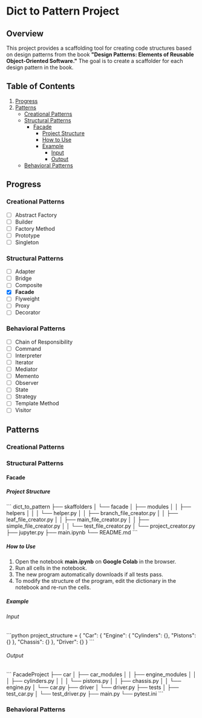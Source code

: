 # Dict to Pattern Project

## Overview
This project provides a scaffolding tool for creating code structures based on design patterns from the book **"Design Patterns: Elements of Reusable Object-Oriented Software."** The goal is to create a scaffolder for each design pattern in the book.

## Table of Contents
1. [Progress](#progress)
2. [Patterns](#patterns)
   - [Creational Patterns](#creational-patterns)
   - [Structural Patterns](#structural-patterns)
     - [Facade](#facade)
       - [Project Structure](#project-structure)
       - [How to Use](#how-to-use)
       - [Example](#example)
         - [Input](#input)
         - [Output](#output)
   - [Behavioral Patterns](#behavioral-patterns)

## Progress

### Creational Patterns
- [ ] Abstract Factory
- [ ] Builder
- [ ] Factory Method
- [ ] Prototype
- [ ] Singleton

### Structural Patterns
- [ ] Adapter
- [ ] Bridge
- [ ] Composite
- [x] **Facade**
- [ ] Flyweight
- [ ] Proxy
- [ ] Decorator

### Behavioral Patterns
- [ ] Chain of Responsibility
- [ ] Command
- [ ] Interpreter
- [ ] Iterator
- [ ] Mediator
- [ ] Memento
- [ ] Observer
- [ ] State
- [ ] Strategy
- [ ] Template Method
- [ ] Visitor

## Patterns

### Creational Patterns

### Structural Patterns

#### Facade

##### Project Structure
\`\`\`
dict_to_pattern
├── skaffolders
│   └── facade
│       ├── modules
│       │   ├── helpers
│       │   │   └── helper.py
│       │   ├── branch_file_creator.py
│       │   ├── leaf_file_creator.py
│       │   ├── main_file_creator.py
│       │   ├── simple_file_creator.py
│       │   └── test_file_creator.py
│       └── project_creator.py
├── jupyter.py
├── main.ipynb
└── README.md
\`\`\`

##### How to Use
1. Open the notebook **main.ipynb** on **Google Colab** in the browser.
2. Run all cells in the notebook.
3. The new program automatically downloads if all tests pass.
4. To modify the structure of the program, edit the dictionary in the notebook and re-run the cells.

##### Example

###### Input
\`\`\`python
project_structure = {
    "Car": {
        "Engine": {
            "Cylinders": {},
            "Pistons": {}
        },
        "Chassis": {}
    },
    "Driver": {}
}
\`\`\`

###### Output
\`\`\`
FacadeProject
├── car
│   ├── car_modules
│   │   ├── engine_modules
│   │   │   ├── cylinders.py
│   │   │   └── pistons.py
│   │   ├── chassis.py
│   │   └── engine.py
│   └── car.py
├── driver
│   └── driver.py
├── tests
│   ├── test_car.py
│   └── test_driver.py
├── main.py
└── pytest.ini
\`\`\`

### Behavioral Patterns

